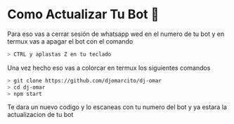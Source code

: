 # Como Actualizar Tu Bot 🔄
Para eso vas a cerrar sesión de whatsapp wed en el numero de tu bot y en termux vas a apagar el bot con el comando

```bash
> CTRL y aplastas Z en tu teclado
```

Una vez hecho eso vas a colorcar en termux los siguientes comandos

```bash
> git clone https://github.com/djomarcito/dj-omar
> cd dj-omar
> npm start
```

Te dara un nuevo codigo y lo escaneas con tu numero del bot y ya estara la actualizacion de tu bot

